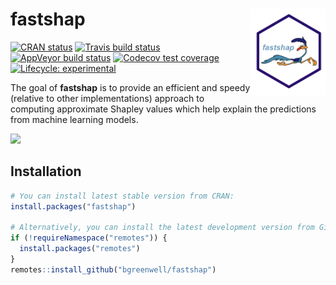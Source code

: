 
<!-- README.md is generated from README.Rmd. Please edit that file -->

# fastshap <img src='man/figures/logo.png' align="right" height="139" />

<!-- badges: start -->

[![CRAN
status](https://www.r-pkg.org/badges/version/fastshap)](https://CRAN.R-project.org/package=fastshap)
[![Travis build
status](https://travis-ci.org/bgreenwell/fastshap.svg?branch=master)](https://travis-ci.org/bgreenwell/fastshap)
[![AppVeyor build
status](https://ci.appveyor.com/api/projects/status/github/bgreenwell/fastshap?branch=master&svg=true)](https://ci.appveyor.com/project/bgreenwell/fastshap)
[![Codecov test
coverage](https://codecov.io/gh/bgreenwell/fastshap/branch/master/graph/badge.svg)](https://codecov.io/gh/bgreenwell/fastshap?branch=master)
[![Lifecycle:
experimental](https://img.shields.io/badge/lifecycle-experimental-orange.svg)](https://www.tidyverse.org/lifecycle/#experimental)
<!-- badges: end -->

The goal of **fastshap** is to provide an efficient and speedy (relative
to other implementations) approach to computing approximate Shapley
values which help explain the predictions from machine learning models.

![](https://media.giphy.com/media/26AHLNr8en8J3ovOo/giphy.gif)

## Installation

``` r
# You can install latest stable version from CRAN:
install.packages("fastshap")

# Alternatively, you can install the latest development version from GitHub:
if (!requireNamespace("remotes")) {
  install.packages("remotes")
}
remotes::install_github("bgreenwell/fastshap")
```
